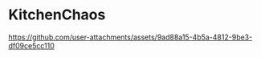 # KitchenChaos
 


https://github.com/user-attachments/assets/9ad88a15-4b5a-4812-9be3-df09ce5cc110

